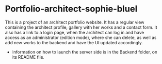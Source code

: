 # Portfolio-architect-sophie-bluel

This is a project of an architect portfolio website.
It has a regular view containing the architect profile, gallery with her works and a contact form.
It also has a link to a login page, when the architect can log in and have access as an administrator (edition mode), where she can delete, as well as add new works to the backend and have the UI updated accordingly. 

 - Information on how to launch the server side is in the Backend folder, on its README file.
